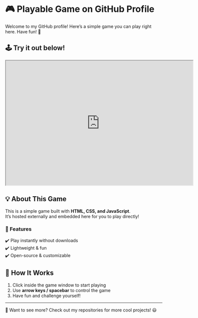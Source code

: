# 🎮 Playable Game on GitHub Profile  

Welcome to my GitHub profile! Here’s a simple game you can play right here. Have fun! 🚀  

## 🕹 Try it out below!  

<!-- Embed the game -->
<p align="center">
  <iframe src="https://play.famobi.com/moto-x3m-pool-party/A1000-10A" width="600" height="400"></iframe>
</p>

## 💡 About This Game  
This is a simple game built with **HTML, CSS, and JavaScript**.  
It’s hosted externally and embedded here for you to play directly!  

### 🎯 Features  
✔️ Play instantly without downloads  
✔️ Lightweight & fun  
✔️ Open-source & customizable  

## 🔧 How It Works  
1. Click inside the game window to start playing  
2. Use **arrow keys / spacebar** to control the game  
3. Have fun and challenge yourself!  

---

🔹 Want to see more? Check out my repositories for more cool projects! 😃  
